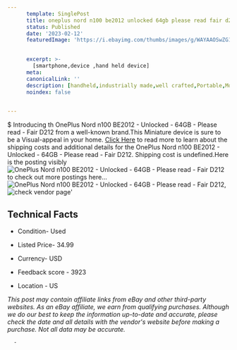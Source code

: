 ```yaml
---
      template: SinglePost
      title: oneplus nord n100 be2012 unlocked 64gb please read fair d212
      status: Published
      date: '2023-02-12'
      featuredImage: 'https://i.ebayimg.com/thumbs/images/g/WAYAAOSwZG1j5T4A/s-l225.jpg'
       

      excerpt: >-
        [smartphone,device ,hand held device]
      meta:
      canonicalLink: ''
      description: [handheld,industrially made,well crafted,Portable,Mobile,Compact,Convenient,Lightweight,Maneuverable,Man-portable,Miniature,Carriable,Hand-held,Light,Holdable,Transportable,Mobile device,Pocket-sized,On-the-go,Wireless,Cordless,Compact size,Convenient size, smartphone,device ,hand held device]
      noindex: false
      

---
```

$
      Introducing th OnePlus Nord n100 BE2012 - Unlocked - 64GB - Please read - Fair D212 from a well-known brand.This Miniature device  is sure to be a Visual-appeal in your home. [Click Here](https://www.ebay.com/itm/225365601374?hash=item3478d62c5e%3Ag%3AWAYAAOSwZG1j5T4A&mkevt=1&mkcid=1&mkrid=711-53200-19255-0&campid=%253CePNCampaignId%253E&customid=%253CreferenceId%253E&toolid=10049) to read more to learn about the shipping costs and additional details for the OnePlus Nord n100 BE2012 - Unlocked - 64GB - Please read - Fair D212. Shipping cost is undefined.Here is the posting visibly ![OnePlus Nord n100 BE2012 - Unlocked - 64GB - Please read - Fair D212](https://i.ebayimg.com/thumbs/images/g/WAYAAOSwZG1j5T4A/s-l225.jpg) to check out more postings here... ![OnePlus Nord n100 BE2012 - Unlocked - 64GB - Please read - Fair D212](https://i.ebayimg.com/images/g/WAYAAOSwZG1j5T4A/s-l1600.jpg), ![check vendor page](https://origin-galleryplus.ebayimg.com/ws/web/225365601374_2_0_1/225x225.jpg,https://origin-galleryplus.ebayimg.com/ws/web/225365601374_3_0_1/225x225.jpg,https://origin-galleryplus.ebayimg.com/ws/web/225365601374_4_0_1/225x225.jpg,https://origin-galleryplus.ebayimg.com/ws/web/225365601374_5_0_1/225x225.jpg,https://origin-galleryplus.ebayimg.com/ws/web/225365601374_6_0_1/225x225.jpg,https://origin-galleryplus.ebayimg.com/ws/web/225365601374_7_0_1/225x225.jpg,https://origin-galleryplus.ebayimg.com/ws/web/225365601374_8_0_1/225x225.jpg)'

      

 ## Technical Facts 



     
      

 - Condition- Used 


      

 - Listed Price- 34.99 


      

 - Currency- USD 


      

 - Feedback score - 3923 


      

 - Location - US 


      
      

 *_This post may contain affiliate links from eBay and other third-party websites. As an eBay affiliate, we earn from qualifying purchases. Although we do our best to keep the information up-to-date and accurate, please check the date and all details with the vendor's website before making a purchase. Not all data may be accurate._*




      -
